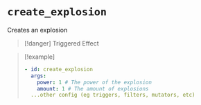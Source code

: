 # `create_explosion`

Creates an explosion

> [!danger] Triggered Effect

> [!example]
> ```yaml
> - id: create_explosion
>   args:
>     power: 1 # The power of the explosion
>     amount: 1 # The amount of explosions
>   ...other config (eg triggers, filters, mutators, etc)
> ```
